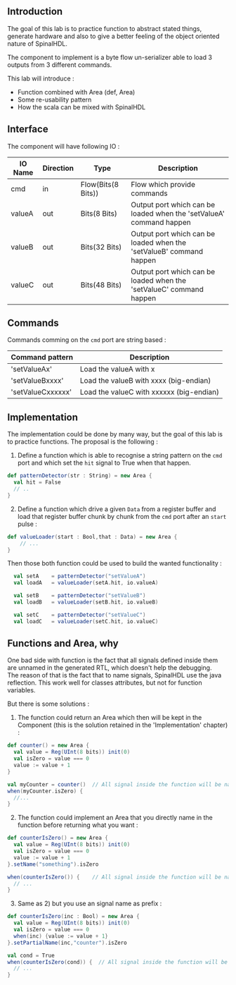 ## Introduction
The goal of this lab is to practice function to abstract stated things, generate hardware and also to give a better feeling of the object oriented nature of SpinalHDL.

The component to implement is a byte flow un-serializer able to load 3 outputs from 3 different commands.

This lab will introduce :
- Function combined with Area (def, Area)
- Some re-usability pattern
- How the scala can be mixed with SpinalHDL

## Interface

The component will have following IO :

| IO Name  | Direction | Type  | Description |
| ------- | ---- | ---- | ---- |
| cmd | in | Flow(Bits(8 Bits)) | Flow which provide commands |
| valueA | out | Bits(8 Bits) | Output port which can be loaded when the 'setValueA' command happen |
| valueB | out | Bits(32 Bits) | Output port which can be loaded when the 'setValueB' command happen |
| valueC | out | Bits(48 Bits) | Output port which can be loaded when the 'setValueC' command happen |


## Commands
Commands comming on the `cmd` port are string based :

| Command pattern | Description |
| ------- | ---- |
| 'setValueAx' | Load the valueA with x |
| 'setValueBxxxx' | Load the valueB with xxxx (big-endian) |
| 'setValueCxxxxxx' | Load the valueC with xxxxxx (big-endian) |

## Implementation
The implementation could be done by many way, but the goal of this lab is to practice functions. The proposal is the following :

1) Define a function which is able to recognise a string pattern on the `cmd` port and which set the `hit` signal to True when that happen.

```scala
def patternDetector(str : String) = new Area {
  val hit = False 
  // ..
}
```

2) Define a function which drive a given `Data` from a register buffer and load that register buffer chunk by chunk from the `cmd` port after an `start` pulse :

```scala
def valueLoader(start : Bool,that : Data) = new Area {
    // ...
}
```

Then those both function could be used to build the wanted functionality :

```scala
  val setA    = patternDetector("setValueA")
  val loadA   = valueLoader(setA.hit, io.valueA)

  val setB    = patternDetector("setValueB")
  val loadB   = valueLoader(setB.hit, io.valueB)

  val setC    = patternDetector("setValueC")
  val loadC   = valueLoader(setC.hit, io.valueC)

```

## Functions and Area, why
One bad side with function is the fact that all signals defined inside them are unnamed in the generated RTL, which doesn't help the debugging.<br>
 The reason of that is the fact that to name signals, SpinalHDL use the java reflection. This work well for classes attributes, but not for function variables.

But there is some solutions : 

1) The function could return an Area which then will be kept in the Component (this is the solution retained in the 'Implementation' chapter) :

```scala
def counter() = new Area {
  val value = Reg(UInt(8 bits)) init(0)
  val isZero = value === 0
  value := value + 1
}

val myCounter = counter()  // All signal inside the function will be named "myCounter_xxx"
when(myCounter.isZero) {
  //...
}
```

2) The function could implement an Area that you directly name in the function before returning what you want :

```scala
def counterIsZero() = new Area {
  val value = Reg(UInt(8 bits)) init(0)
  val isZero = value === 0
  value := value + 1
}.setName("something").isZero

when(counterIsZero()) {    // All signal inside the function will be named "something_xxx"
  // ...
}
```

3) Same as 2) but you use an signal name as prefix :

```scala
def counterIsZero(inc : Bool) = new Area {
  val value = Reg(UInt(8 bits)) init(0)
  val isZero = value === 0
  when(inc) {value := value + 1}
}.setPartialName(inc,"counter").isZero

val cond = True
when(counterIsZero(cond)) {  // All signal inside the function will be named "cond_counter_xxx"
  // ...
}
```
